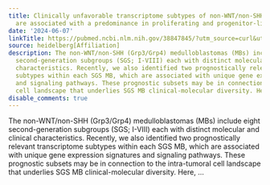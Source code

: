 ```yaml
---
title: Clinically unfavorable transcriptome subtypes of non-WNT/non-SHH medulloblastomas
  are associated with a predominance in proliferating and progenitor-like cell subpopulations
date: '2024-06-07'
linkTitle: https://pubmed.ncbi.nlm.nih.gov/38847845/?utm_source=curl&utm_medium=rss&utm_campaign=pubmed-2&utm_content=1FakS-2QOkCT8HsMOQP1bCRQ4YzyumYOmxmF0moLsQ3dFB1E9V&fc=20220326224207&ff=20240607181555&v=2.18.0.post9+e462414
source: heidelberg[Affiliation]
description: The non-WNT/non-SHH (Grp3/Grp4) medulloblastomas (MBs) include eight
  second-generation subgroups (SGS; I-VIII) each with distinct molecular and clinical
  characteristics. Recently, we also identified two prognostically relevant transcriptome
  subtypes within each SGS MB, which are associated with unique gene expression signatures
  and signaling pathways. These prognostic subsets may be in connection to the intra-tumoral
  cell landscape that underlies SGS MB clinical-molecular diversity. Here, ...
disable_comments: true
---
```

The non-WNT/non-SHH (Grp3/Grp4) medulloblastomas (MBs) include eight second-generation subgroups (SGS; I-VIII) each with distinct molecular and clinical characteristics. Recently, we also identified two prognostically relevant transcriptome subtypes within each SGS MB, which are associated with unique gene expression signatures and signaling pathways. These prognostic subsets may be in connection to the intra-tumoral cell landscape that underlies SGS MB clinical-molecular diversity. Here, ...